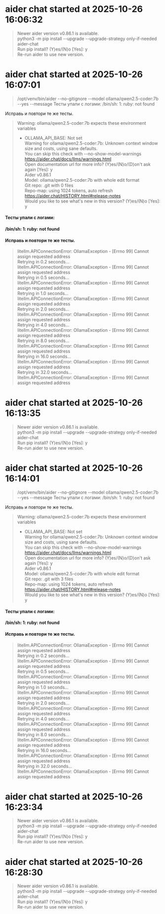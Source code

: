 
# aider chat started at 2025-10-26 16:06:32

> Newer aider version v0.86.1 is available.  
> python3 -m pip install --upgrade --upgrade-strategy only-if-needed aider-chat  
> Run pip install? (Y)es/(N)o [Yes]: y  
> Re-run aider to use new version.  

# aider chat started at 2025-10-26 16:07:01

> /opt/venv/bin/aider --no-gitignore --model ollama/qwen2.5-coder:7b --yes --message Тесты упали с логами:
/bin/sh: 1: ruby: not found

Исправь и повтори те же тесты.  
> Warning: ollama/qwen2.5-coder:7b expects these environment variables  
> - OLLAMA_API_BASE: Not set  
> Warning for ollama/qwen2.5-coder:7b: Unknown context window size and costs, using sane defaults.  
> You can skip this check with --no-show-model-warnings  
> https://aider.chat/docs/llms/warnings.html  
> Open documentation url for more info? (Y)es/(N)o/(D)on't ask again [Yes]: y  
> Aider v0.86.1  
> Model: ollama/qwen2.5-coder:7b with whole edit format  
> Git repo: .git with 0 files  
> Repo-map: using 1024 tokens, auto refresh  
> https://aider.chat/HISTORY.html#release-notes  
> Would you like to see what's new in this version? (Y)es/(N)o [Yes]: y  

#### Тесты упали с логами:  
#### /bin/sh: 1: ruby: not found  
####   
#### Исправь и повтори те же тесты.  
> litellm.APIConnectionError: OllamaException - [Errno 99] Cannot assign requested address  
> Retrying in 0.2 seconds...  
> litellm.APIConnectionError: OllamaException - [Errno 99] Cannot assign requested address  
> Retrying in 0.5 seconds...  
> litellm.APIConnectionError: OllamaException - [Errno 99] Cannot assign requested address  
> Retrying in 1.0 seconds...  
> litellm.APIConnectionError: OllamaException - [Errno 99] Cannot assign requested address  
> Retrying in 2.0 seconds...  
> litellm.APIConnectionError: OllamaException - [Errno 99] Cannot assign requested address  
> Retrying in 4.0 seconds...  
> litellm.APIConnectionError: OllamaException - [Errno 99] Cannot assign requested address  
> Retrying in 8.0 seconds...  
> litellm.APIConnectionError: OllamaException - [Errno 99] Cannot assign requested address  
> Retrying in 16.0 seconds...  
> litellm.APIConnectionError: OllamaException - [Errno 99] Cannot assign requested address  
> Retrying in 32.0 seconds...  
> litellm.APIConnectionError: OllamaException - [Errno 99] Cannot assign requested address  

# aider chat started at 2025-10-26 16:13:35

> Newer aider version v0.86.1 is available.  
> python3 -m pip install --upgrade --upgrade-strategy only-if-needed aider-chat  
> Run pip install? (Y)es/(N)o [Yes]: y  
> Re-run aider to use new version.  

# aider chat started at 2025-10-26 16:14:01

> /opt/venv/bin/aider --no-gitignore --model ollama/qwen2.5-coder:7b --yes --message Тесты упали с логами:
/bin/sh: 1: ruby: not found

Исправь и повтори те же тесты.  
> Warning: ollama/qwen2.5-coder:7b expects these environment variables  
> - OLLAMA_API_BASE: Not set  
> Warning for ollama/qwen2.5-coder:7b: Unknown context window size and costs, using sane defaults.  
> You can skip this check with --no-show-model-warnings  
> https://aider.chat/docs/llms/warnings.html  
> Open documentation url for more info? (Y)es/(N)o/(D)on't ask again [Yes]: y  
> Aider v0.86.1  
> Model: ollama/qwen2.5-coder:7b with whole edit format  
> Git repo: .git with 3 files  
> Repo-map: using 1024 tokens, auto refresh  
> https://aider.chat/HISTORY.html#release-notes  
> Would you like to see what's new in this version? (Y)es/(N)o [Yes]: y  

#### Тесты упали с логами:  
#### /bin/sh: 1: ruby: not found  
####   
#### Исправь и повтори те же тесты.  
> litellm.APIConnectionError: OllamaException - [Errno 99] Cannot assign requested address  
> Retrying in 0.2 seconds...  
> litellm.APIConnectionError: OllamaException - [Errno 99] Cannot assign requested address  
> Retrying in 0.5 seconds...  
> litellm.APIConnectionError: OllamaException - [Errno 99] Cannot assign requested address  
> Retrying in 1.0 seconds...  
> litellm.APIConnectionError: OllamaException - [Errno 99] Cannot assign requested address  
> Retrying in 2.0 seconds...  
> litellm.APIConnectionError: OllamaException - [Errno 99] Cannot assign requested address  
> Retrying in 4.0 seconds...  
> litellm.APIConnectionError: OllamaException - [Errno 99] Cannot assign requested address  
> Retrying in 8.0 seconds...  
> litellm.APIConnectionError: OllamaException - [Errno 99] Cannot assign requested address  
> Retrying in 16.0 seconds...  
> litellm.APIConnectionError: OllamaException - [Errno 99] Cannot assign requested address  
> Retrying in 32.0 seconds...  
> litellm.APIConnectionError: OllamaException - [Errno 99] Cannot assign requested address  

# aider chat started at 2025-10-26 16:23:34

> Newer aider version v0.86.1 is available.  
> python3 -m pip install --upgrade --upgrade-strategy only-if-needed aider-chat  
> Run pip install? (Y)es/(N)o [Yes]: y  
> Re-run aider to use new version.  

# aider chat started at 2025-10-26 16:28:30

> Newer aider version v0.86.1 is available.  
> python3 -m pip install --upgrade --upgrade-strategy only-if-needed aider-chat  
> Run pip install? (Y)es/(N)o [Yes]: y  
> Re-run aider to use new version.  
